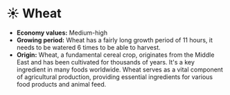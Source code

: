# ☀️ Wheat

* **Economy values:** Medium-high
* **Growing period:** Wheat has a fairly long growth period of 11 hours, it needs to be watered 6 times to be able to harvest.
* **Origin:** Wheat, a fundamental cereal crop, originates from the Middle East and has been cultivated for thousands of years. It's a key ingredient in many foods worldwide. Wheat serves as a vital component of agricultural production, providing essential ingredients for various food products and animal feed.

